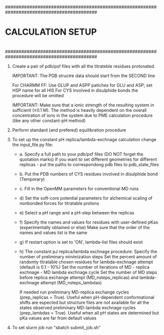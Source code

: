 ##########################################################################################
#                                                                                        #
#                                                                                        #
#                                  CALCULATION SETUP                                     #
#                                                                                        #
#                                                                                        #
##########################################################################################

1. Create a pair of pdb/psf files with all the titrateble residues protonated.

   IMPORTANT: The PDB structre data should start from the SECOND line

   For CHARMM FF:
   Use GLUP and ASPP patiches for GLU and ASP; set HSP name for all HIS
   For CYS involved in disulphide bonds the procedure will be omitted

   IMPORTANT: Make sure that a ionic strength of the resulting system in sufficient (≥0.1 M).
              The method is heavily dependent on the overall concentration of ions in the system 
              due to PME calculation procedure (like any other constant-pH method) 

2. Perform standard (and prefered) equilibration procedure

3. To set up the constant pH replica/lambda-exchnage calculation change the input_file.py file:
    - a. Specify a full path to your pdb/psf files (DO NOT forget the quotation marks)
       If you want to set different geometries for different replicas - put the paths to correspondong pdb files to pdb_state_files
    - b. Put the PDB numbers of CYS residues involved in disulphide bond (Temporary)
    - c. Fill in the OpenMM parameters for conventional MD runs
    - d) Set the soft-core potential parameters for alchemical scaling of nonbonded forces for titratable  protons
    - e) Select a pH range and a pH-step between the replicas
    - f) Specify the names and values for residues with user-defined pKas (experimentally obtained or else)
       Make sure that the order of the names and values list is the same
    - g) If restart option is set to 'ON', lambda-list files should exist
    - h) The constant pJ replica/lambda exchnage procedure:
       Specify the number of preliminary minimization steps
       Set the percent amount of randomly titratable chosen residues for lambda-exchnage attempt (default is 0.1 - 10%)
       Set the number of iterations of MD - replica exchnage - MD lambda exchnage cycle
       Set the number of MD steps before replica exchange attempt (MD_nsteps_replicas) and lambda-exchnage attempt (MD_nsteps_lambdas)

       If needed run
          preliminary MD-replica exchange cycles (prep_replicas = True). Useful when pH-dependent conformational shifts are expected but structure files are not available for all the states observed
          preliminary MD-lambda exchnage cycles (prep_lambdas = True). Useful when all pH states are determined but pKa values are far from default values

4. To set slurm job run "sbatch submit_job.sh"
       

